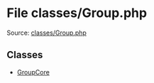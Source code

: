 File classes/Group.php
=========

Source: [classes/Group.php](https://github.com/PrestaShop/PrestaShop/blob/1.5.6.1/classes/Group.php)


Classes
-------

* [GroupCore](class.GroupCore.md)


